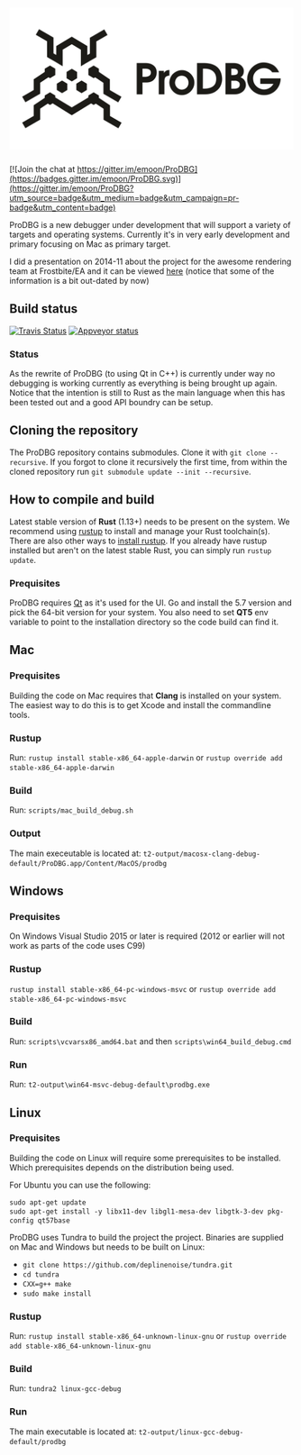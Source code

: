 ![](/data/prodbg_logo.png)
======

[![Join the chat at https://gitter.im/emoon/ProDBG](https://badges.gitter.im/emoon/ProDBG.svg)](https://gitter.im/emoon/ProDBG?utm_source=badge&utm_medium=badge&utm_campaign=pr-badge&utm_content=badge)

ProDBG is a new debugger under development that will support a variety of targets and operating systems. Currently it's in very early development and primary focusing on Mac as primary target.

I did a presentation on 2014-11 about the project for the awesome rendering team at Frostbite/EA and it can be viewed [here](https://dl.dropboxusercontent.com/u/5205843/ProDBG-Presentation.pdf) (notice that some of the information is a bit out-dated by now)

## Build status

[![Travis Status](https://travis-ci.org/emoon/ProDBG.svg?branch=master)](https://travis-ci.org/emoon/ProDBG)
[![Appveyor status](https://ci.appveyor.com/api/projects/status/ne1jeu7t8aba5nok?svg=true)](https://ci.appveyor.com/project/emoon/prodbg)

### Status

As the rewrite of ProDBG (to using Qt in C++) is currently under way no debugging is working currently as everything is being brought up again. Notice that the intention is still to Rust as the main language when this has been tested out and a good API boundry can be setup.

## Cloning the repository

The ProDBG repository contains submodules. Clone it with `git clone --recursive`. If you forgot to clone it recursively the first time, from within the cloned repository run `git submodule update --init --recursive`.

## How to compile and build

Latest stable version of **Rust** (1.13+) needs to be present on the system. We recommend using [rustup](https://www.rustup.rs/) to install and manage your Rust toolchain(s). There are also other ways to [install rustup](https://github.com/rust-lang-nursery/rustup.rs/#other-installation-methods). If you already have rustup installed but aren't on the latest stable Rust, you can simply run `rustup update`.

### Prequisites

ProDBG requires [Qt](https://www.qt.io/) as it's used for the UI. Go and install the 5.7 version and pick the 64-bit version for your system.
You also need to set **QT5** env variable to point to the installation directory so the code build can find it.

## Mac

### Prequisites

Building the code on Mac requires that **Clang** is installed on your system. The easiest way to do this is to get Xcode and install the commandline tools.

### Rustup
Run: `rustup install stable-x86_64-apple-darwin` or `rustup override add stable-x86_64-apple-darwin`

### Build
Run: `scripts/mac_build_debug.sh`

### Output
The main execeutable is located at: `t2-output/macosx-clang-debug-default/ProDBG.app/Content/MacOS/prodbg`

## Windows

### Prequisites
On Windows Visual Studio 2015 or later is required (2012 or earlier will not work as parts of the code uses C99)

### Rustup
`rustup install stable-x86_64-pc-windows-msvc` or `rustup override add stable-x86_64-pc-windows-msvc`

### Build
Run: `scripts\vcvarsx86_amd64.bat` and then `scripts\win64_build_debug.cmd`

### Run
Run: `t2-output\win64-msvc-debug-default\prodbg.exe`

## Linux

### Prequisites
Building the code on Linux will require some prerequisites to be installed. Which prerequisites depends on the distribution being used.

For Ubuntu you can use the following:
```
sudo apt-get update
sudo apt-get install -y libx11-dev libgl1-mesa-dev libgtk-3-dev pkg-config qt57base
```

ProDBG uses Tundra to build the project the project. Binaries are supplied on Mac and Windows but needs to be built on Linux:
* `git clone https://github.com/deplinenoise/tundra.git`
* `cd tundra`
* `CXX=g++ make`
* `sudo make install`

### Rustup
Run: `rustup install stable-x86_64-unknown-linux-gnu` or `rustup override add stable-x86_64-unknown-linux-gnu`

### Build
Run: `tundra2 linux-gcc-debug`

### Run
The main executable is located at: `t2-output/linux-gcc-debug-default/prodbg`
